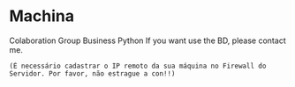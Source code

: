 # Machina
Colaboration Group Business Python
If you want use the BD, please contact me.

    (É necessário cadastrar o IP remoto da sua máquina no Firewall do Servidor. Por favor, não estrague a con!!)
